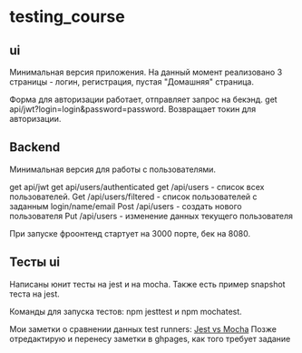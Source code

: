 # testing_course

## ui
Минимальная версия приложения. На данный момент реализовано 3 страницы - логин, регистрация, пустая "Домашняя" страница. 

Форма для авторизации работает, отправляет запрос на бекэнд. get api/jwt?login=login&password=password. Возвращает токин для авторизации.

## Backend
Минимальная версия для работы с пользователями.

get api/jwt
get api/users/authenticated
get /api/users - список всех пользователей.
Get /api/users/filtered - список пользователей с заданным login/name/email
Post /api/users - создать нового пользователя
Put /api/users - изменение данных текущего пользователя

При запуске фроонтенд стартует на 3000 порте, бек на 8080.

## Тесты ui
Написаны юнит тесты на jest  и на mocha. Также есть пример snapshot теста на jest.

Команды для запуска тестов: npm jesttest и npm mochatest.

Мои заметки о сравнении данных test runners: [Jest vs Mocha](https://docs.google.com/document/d/1ulTE9VyNpwI2yN60doqlsrUM3ugssI3IxJV3HlQqFOY/edit?usp=sharing)
Позже отредактирую и перенесу заметки в ghpages, как того требует задание
